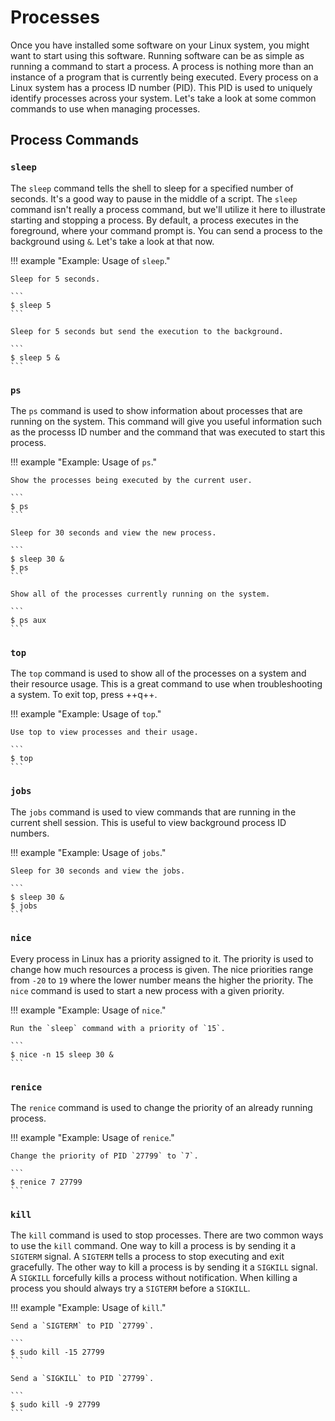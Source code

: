 # Processes

Once you have installed some software on your Linux system, you might want to start using this software. Running software can be as simple as running a command to start a process. A process is nothing more than an instance of a program that is currently being executed. Every process on a Linux system has a process ID number (PID). This PID is used to uniquely identify processes across your system. Let's take a look at some common commands to use when managing processes.

## Process Commands

### `sleep`

The `sleep` command tells the shell to sleep for a specified number of seconds. It's a good way to pause in the middle of a script. The `sleep` command isn't really a process command, but we'll utilize it here to illustrate starting and stopping a process. By default, a process executes in the foreground, where your command prompt is. You can send a process to the background using `&`. Let's take a look at that now.

!!! example "Example: Usage of `sleep`."

    Sleep for 5 seconds.

    ```
    $ sleep 5
    ```

    Sleep for 5 seconds but send the execution to the background.

    ```
    $ sleep 5 &
    ```

### `ps`

The `ps` command is used to show information about processes that are running on the system. This command will give you useful information such as the processs ID number and the command that was executed to start this process.

!!! example "Example: Usage of `ps`."

    Show the processes being executed by the current user.

    ```
    $ ps
    ```

    Sleep for 30 seconds and view the new process.

    ```
    $ sleep 30 &
    $ ps
    ```

    Show all of the processes currently running on the system.

    ```
    $ ps aux
    ```

### `top`

The `top` command is used to show all of the processes on a system and their resource usage. This is a great command to use when troubleshooting a system. To exit top, press ++q++.

!!! example "Example: Usage of `top`."

    Use top to view processes and their usage.

    ```
    $ top
    ```

### `jobs`

The `jobs` command is used to view commands that are running in the current shell session. This is useful to view background process ID numbers.

!!! example "Example: Usage of `jobs`."

    Sleep for 30 seconds and view the jobs.

    ```
    $ sleep 30 &
    $ jobs
    ```

### `nice`

Every process in Linux has a priority assigned to it. The priority is used to change how much resources a process is given. The nice priorities range from `-20` to `19` where the lower number means the higher the priority. The `nice` command is used to start a new process with a given priority.

!!! example "Example: Usage of `nice`."

    Run the `sleep` command with a priority of `15`.

    ```
    $ nice -n 15 sleep 30 &
    ```

### `renice`

The `renice` command is used to change the priority of an already running process. 

!!! example "Example: Usage of `renice`."

    Change the priority of PID `27799` to `7`.

    ```
    $ renice 7 27799
    ```

### `kill`

The `kill` command is used to stop processes. There are two common ways to use the `kill` command. One way to kill a process is by sending it a `SIGTERM` signal. A `SIGTERM` tells a process to stop executing and exit gracefully. The other way to kill a process is by sending it a `SIGKILL` signal. A `SIGKILL` forcefully kills a process without notification. When killing a process you should always try a `SIGTERM` before a `SIGKILL`.

!!! example "Example: Usage of `kill`."

    Send a `SIGTERM` to PID `27799`.

    ```
    $ sudo kill -15 27799
    ```

    Send a `SIGKILL` to PID `27799`.

    ```
    $ sudo kill -9 27799
    ```
